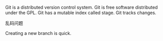 ﻿Git is a distributed version control system.
Git is free software distributed under the GPL.
Git has a mutable index called stage.
Git tracks changes.

乱码问题

Creating a new branch is quick.